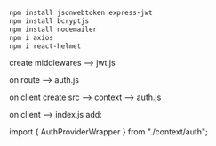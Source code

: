 ```bash
npm install jsonwebtoken express-jwt
npm install bcryptjs
npm install nodemailer
npm i axios
npm i react-helmet
```

create middlewares --> jwt.js

on route --> auth.js

on client create src --> context --> auth.js

on client --> index.js add:

import { AuthProviderWrapper } from "./context/auth";
